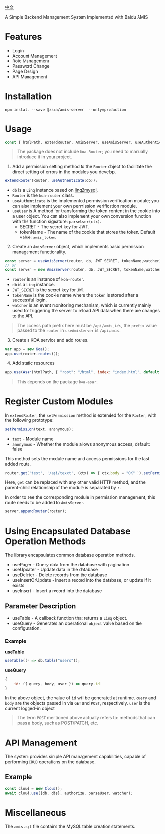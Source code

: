 [中文](https://github.com/zsea/amis-server/blob/master/README.ZH.CN.MD)

A Simple Backend Management System Implemented with Baidu AMIS

# Features
- Login
- Account Management
- Role Management
- Password Change
- Page Design
- API Management

# Installation

```shell
npm install --save @zsea/amis-server  --only=production
```

# Usage

```javascript
const { htmlPath, extendRouter, AmisServer, useAmisServer, useAuthenticate } = require("./amis-server")
```

> The package does not include `Koa-Router`; you need to manually introduce it in your project.

1. Add a permission setting method to the `Router` object to facilitate the direct setting of errors in the modules you develop.

```javascript
extendRouter(Router, useAuthenticate(db));
```

* `db` is a `Linq` instance based on [linq2mysql](https://www.npmjs.com/package/linq2mysql).
* `Router` is the `koa-router` class.
* `useAuthenticate` is the implemented permission verification module; you can also implement your own permission verification module.
* `useUser` is A method for transforming the token content in the cookie into a user object. You can also implement your own conversion function with the function signature: `parseUser(ctx)`.
    * SECRET - The secret key for JWT.
    * tokenName - The name of the cookie that stores the token. Default value: `amis_token`.

2. Create an `AmisServer` object, which implements basic permission management functionality.

```javascript
const server = useAmisServer(router, db, JWT_SECRET, tokenName,watcher);
// or
const server = new AmisServer(router, db, JWT_SECRET, tokenName,watcher);
```

* `router` is an instance of `koa-router`.
* `db` is a `Linq` instance.
* `JWT_SECRET` is the secret key for `JWT`.
* `tokenName` is the cookie name where the `token` is stored after a successful login.
* `watcher` is an event monitoring mechanism, which is currently mainly used for triggering the server to reload API data when there are changes to the API.

> The access path prefix here must be `/api/amis`, i.e., the `prefix` value passed to the `router` in `useAmisServer` is `/api/amis`.

3. Create a KOA service and add routes.

```javascript
var app = new Koa();
app.use(router.routes());
```

4. Add static resources

```javascript
app.use(Asar(htmlPath, { "root": "/html", index: "index.html", default: "master.html" }));
```

> This depends on the package `koa-asar`.

# Register Custom Modules

In `extendRouter`, the `setPermission` method is extended for the `Router`, with the following prototype:

```javascript
setPermission(text, anonymous);
```

* `text` - Module name
* `anonymous` - Whether the module allows anonymous access, default: false

This method sets the module name and access permissions for the last added route.

```javascript
router.get('test', '/api/texxt', (ctx) => { ctx.body = "OK" }).setPermission('Test');
```

Here, `get` can be replaced with any other valid HTTP method, and the parent-child relationship of the module is separated by `:`.

In order to see the corresponding module in permission management, this route needs to be added to `AmisServer`.

```javascript
server.appendRouter(router);
```

# Using Encapsulated Database Operation Methods

The library encapsulates common database operation methods.

* usePager - Query data from the database with pagination
* useUpdater - Update data in the database
* useDeleter - Delete records from the database
* useInsertOrUpdate - Insert a record into the database, or update if it exists
* useInsert - Insert a record into the database

## Parameter Description

* useTable - A callback function that returns a `Linq` object.
* useQuery - Generates an operational `object` value based on the configuration.

### Example

**useTable**

```javascript
useTable(() => db.table("users"));
```

**useQuery**
```javascript
{
    id: ({ query, body, user }) => query.id
}
```

In the above object, the value of `id` will be generated at runtime. `query` and `body` are the objects passed in via `GET` and `POST`, respectively. `user` is the current logged-in object.

> The term `POST` mentioned above actually refers to: methods that can pass a body, such as POST/PATCH, etc.

# API Management
The system provides simple API management capabilities, capable of performing ```CRUD``` operations on the database.

## Example

```js
const cloud = new Cloud();
await cloud.use({db, dbs}, authorize, parseUser, watcher);
```

# Miscellaneous

The `amis.sql` file contains the MySQL table creation statements.